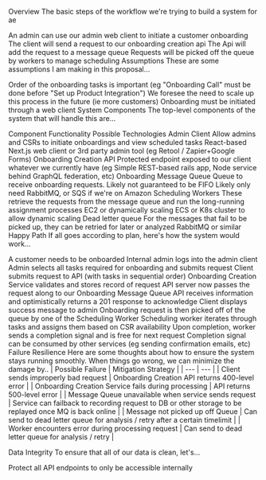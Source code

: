 Overview
The basic steps of the workflow we're trying to build a system for ae

An admin can use our admin web client to initiate a customer onboarding
The client will send a request to our onboarding creation api
The Api will add the request to a message queue
Requests will be picked off the queue by workers to manage scheduling
Assumptions
These are some assumptions I am making in this proposal…

Order of the onboarding tasks is important (eg "Onboarding Call" must be done before "Set up Product Integration")
We foresee the need to scale up this process in the future (ie more customers)
Onboarding must be initiated through a web client
System Components
The top-level components of the system that will handle this are…

Component	Functionality	Possible Technologies
Admin Client	Allow admins and CSRs to initiate onboardings and view scheduled tasks	React-based Next.js web client or 3rd party admin tool (eg Retool / Zapier+Google Forms)
Onboarding Creation API	Protected endpoint exposed to our client	whatever we currently have (eg Simple REST-based rails app, Node service behind GraphQL federation, etc)
Onboarding Message Queue	Queue to receive onboarding requests. Likely not guaranteed to be FIFO	Likely only need RabbitMQ, or SQS if we're on Amazon
Scheduling Workers	These retrieve the requests from the message queue and run the long-running assignment processes	EC2 or dynamically scaling ECS or K8s cluster to allow dynamic scaling
Dead letter queue	For the messages that fail to be picked up, they can be retried for later or analyzed	RabbitMQ or similar
Happy Path
If all goes according to plan, here's how the system would work…

A customer needs to be onboarded
Internal admin logs into the admin client
Admin selects all tasks required for onboarding and submits request
Client submits request to API (with tasks in sequential order)
Onboarding Creation Service validates and stores record of request
API server now passes the request along to our Onboarding Message Queue
API receives information and optimistically returns a 201 response to acknowledge
Client displays success message to admin
Onboarding request is then picked off of the queue by one of the Scheduling Worker
Scheduling worker iterates through tasks and assigns them based on CSR availability
Upon completion, worker sends a completion signal and is free for next request
Completion signal can be consumed by other services (eg sending confirmation emails, etc)
Failure Resilience
Here are some thoughts about how to ensure the system stays running smoothly. When things go wrong, we can minimize the damage by..
| Possible Failure | Mitigation Strategy |
| --- | --- |
| Client sends improperly bad request | Onboarding Creation API returns 400-level error |
| Onboarding Creation Service fails during processing | API returns 500-level error |
| Message Queue unavailable when service sends request | Service can failback to recording request to DB or other storage to be replayed once MQ is back online |
| Message not picked up off Queue | Can send to dead letter queue for analysis / retry after a certain timelimit |
| Worker encounters error during processing request | Can send to dead letter queue for analysis / retry |

Data Integrity
To ensure that all of our data is clean, let's…

Protect all API endpoints to only be accessible internally
